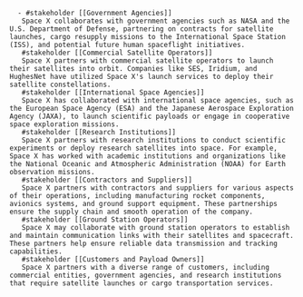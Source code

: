       - #stakeholder [[Government Agencies]]
       Space X collaborates with government agencies such as NASA and the U.S. Department of Defense, partnering on contracts for satellite launches, cargo resupply missions to the International Space Station (ISS), and potential future human spaceflight initiatives.
       #stakeholder [[Commercial Satellite Operators]]
       Space X partners with commercial satellite operators to launch their satellites into orbit. Companies like SES, Iridium, and HughesNet have utilized Space X's launch services to deploy their satellite constellations.
       #stakeholder [[International Space Agencies]]
       Space X has collaborated with international space agencies, such as the European Space Agency (ESA) and the Japanese Aerospace Exploration Agency (JAXA), to launch scientific payloads or engage in cooperative space exploration missions.
       #stakeholder [[Research Institutions]]
       Space X partners with research institutions to conduct scientific experiments or deploy research satellites into space. For example, Space X has worked with academic institutions and organizations like the National Oceanic and Atmospheric Administration (NOAA) for Earth observation missions.
       #stakeholder [[Contractors and Suppliers]]
       Space X partners with contractors and suppliers for various aspects of their operations, including manufacturing rocket components, avionics systems, and ground support equipment. These partnerships ensure the supply chain and smooth operation of the company.
       #stakeholder [[Ground Station Operators]]
       Space X may collaborate with ground station operators to establish and maintain communication links with their satellites and spacecraft. These partners help ensure reliable data transmission and tracking capabilities.
       #stakeholder [[Customers and Payload Owners]]
       Space X partners with a diverse range of customers, including commercial entities, government agencies, and research institutions that require satellite launches or cargo transportation services.

